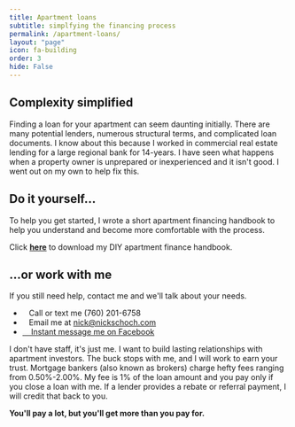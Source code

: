 ```yaml
---
title: Apartment loans
subtitle: simplfying the financing process
permalink: /apartment-loans/
layout: "page"
icon: fa-building
order: 3
hide: False
---
```


## Complexity simplified

Finding a loan for your apartment can seem daunting initially. There are many potential lenders, numerous structural terms, and complicated loan documents. I know about this because I worked in commercial real estate lending for a large regional bank for 14-years. I have seen what happens when a property owner is unprepared or inexperienced and it isn't good. I went out on my own to help fix this.

## Do it yourself...

To help you get started, I wrote a short apartment financing handbook to help you understand and become more comfortable with the process. 

Click <strong><a href="/assets/pdfs/NicksApartmentFinancingHandbook20180209.pdf" target="_blank" onClick="ga('send', 'event', { eventCategory: 'download', eventAction: 'click', eventLabel: 'apartment-financing-handbook', eventValue: 1});">here</a></strong> to download my DIY apartment finance handbook.

## ...or work with me
If you still need help, contact me and we'll talk about your needs.

* <i class="fas fa-phone"></i>&nbsp;&nbsp;&nbsp;Call or text me (760) 201-6758
* <i class="fas fa-envelope"></i>&nbsp;&nbsp;&nbsp;Email me at <a href="mailto:nick@nickschoch.com?subject=Apartment Loan" target="_blank" rel="noopener">nick@nickschoch.com</a>
* <a href="https://m.me/the.nick.schoch" target="_blank" rel="noopener"><i class="fab fa-facebook-messenger"></i>&nbsp;&nbsp;&nbsp;&nbsp;Instant message me on Facebook</a>

I don't have staff, it's just me. I want to build lasting relationships with apartment investors. The buck stops with me, and I will work to earn your trust. Mortgage bankers (also known as brokers) charge hefty fees ranging from 0.50%-2.00%. My fee is 1% of the loan amount and you pay only if you close a loan with me. If a lender provides a rebate or referral payment, I will credit that back to you.

**You'll pay a lot, but you'll get more than you pay for.**
